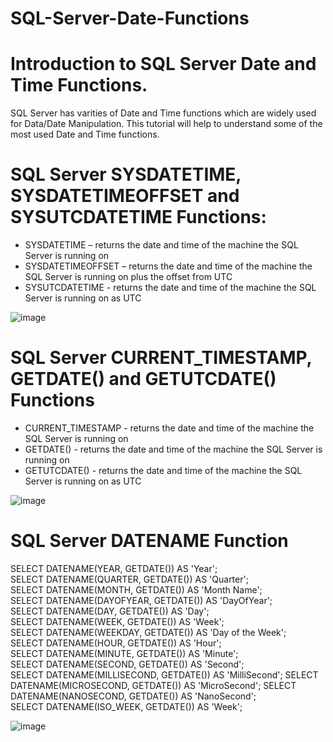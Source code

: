 # SQL-Server-Date-Functions

# Introduction to SQL Server Date and Time Functions.

SQL Server has varities of Date and Time functions which are widely used for Data/Date Manipulation.
This tutorial will help to understand some of the most used Date and Time functions.

# SQL Server SYSDATETIME, SYSDATETIMEOFFSET and SYSUTCDATETIME Functions:
* SYSDATETIME – returns the date and time of the machine the SQL Server is running on
* SYSDATETIMEOFFSET – returns the date and time of the machine the SQL Server is running on plus the offset from UTC
* SYSUTCDATETIME - returns the date and time of the machine the SQL Server is running on as UTC

![image](https://user-images.githubusercontent.com/122970222/213415402-3f834b6c-8270-4910-aa83-fb1cf7205b85.png)

# SQL Server CURRENT_TIMESTAMP, GETDATE() and GETUTCDATE() Functions
* CURRENT_TIMESTAMP - returns the date and time of the machine the SQL Server is running on
* GETDATE() - returns the date and time of the machine the SQL Server is running on
* GETUTCDATE() - returns the date and time of the machine the SQL Server is running on as UTC

![image](https://user-images.githubusercontent.com/122970222/213415772-e0c72c7b-e52d-475a-92a4-1eb5ace53b9b.png)

# SQL Server DATENAME Function
SELECT DATENAME(YEAR, GETDATE())        AS 'Year';        
SELECT DATENAME(QUARTER, GETDATE())     AS 'Quarter';     
SELECT DATENAME(MONTH, GETDATE())       AS 'Month Name';       
SELECT DATENAME(DAYOFYEAR, GETDATE())   AS 'DayOfYear';   
SELECT DATENAME(DAY, GETDATE())         AS 'Day';         
SELECT DATENAME(WEEK, GETDATE())        AS 'Week';        
SELECT DATENAME(WEEKDAY, GETDATE())     AS 'Day of the Week';     
SELECT DATENAME(HOUR, GETDATE())        AS 'Hour';        
SELECT DATENAME(MINUTE, GETDATE())      AS 'Minute';      
SELECT DATENAME(SECOND, GETDATE())      AS 'Second';      
SELECT DATENAME(MILLISECOND, GETDATE()) AS 'MilliSecond'; 
SELECT DATENAME(MICROSECOND, GETDATE()) AS 'MicroSecond'; 
SELECT DATENAME(NANOSECOND, GETDATE())  AS 'NanoSecond';  
SELECT DATENAME(ISO_WEEK, GETDATE())    AS 'Week';    

![image](https://user-images.githubusercontent.com/122970222/213416896-da932858-5494-4c1a-a450-f7669b9331a6.png)
